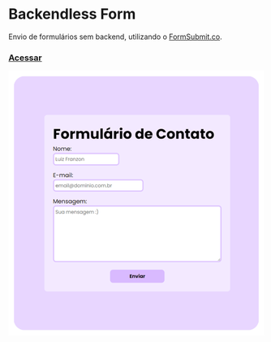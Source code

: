 # Backendless Form

Envio de formulários sem backend, utilizando o [FormSubmit.co](https://formsubmit.co/).
### <a href="https://luizfranzon.github.io/backendless-Form/page/index.html">Acessar</a>
<p align="center"><img width="600" src="./images/formPrint.png"></p>
